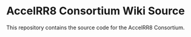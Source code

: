 # AccelRR8 Consortium Wiki Source

This repository contains the source code for the AccelRR8 Consortium.
